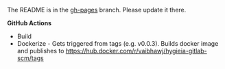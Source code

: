 The README is in the [gh-pages](https://github.com/capitalone/Hygieia/blob/gh-pages/pages/hygieia/collectors/scm/gitlab.md) branch. Please update it there.

**GitHub Actions**
- Build
- Dockerize - Gets triggered from tags (e.g. v0.0.3). Builds docker image and publishes to https://hub.docker.com/r/vaibhawj/hygieia-gitlab-scm/tags
